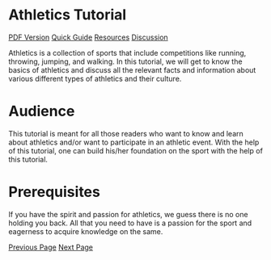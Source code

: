 # Athletics Tutorial
[PDF Version](../athletics/athletics_pdf_version.md)
[Quick Guide](../athletics/athletics_quick_guide.md)
[Resources](../athletics/athletics_useful_resources.md)
[Discussion](../athletics/athletics_discussion.md)

Athletics is a collection of sports that include competitions like running, throwing, jumping, and walking. In this tutorial, we will get to know the basics of athletics and discuss all the relevant facts and information about various different types of athletics and their culture.

# Audience
This tutorial is meant for all those readers who want to know and learn about athletics and/or want to participate in an athletic event. With the help of this tutorial, one can build his/her foundation on the sport with the help of this tutorial.

# Prerequisites
If you have the spirit and passion for athletics, we guess there is no one holding you back. All that you need to have is a passion for the sport and eagerness to acquire knowledge on the same.


[Previous Page](../athletics/index.md) [Next Page](../athletics/athletics_overview.md) 
